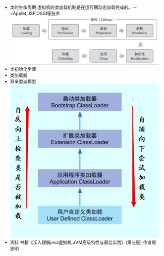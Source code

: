 - 类的生命周期
  虚拟机的类加载机制是在运行期动态加载完成的。-->Applet,JSP,OSGI等技术
  ![类的生命周期.png](../assets/类的生命周期_1653383997296_0.png)
- 类初始化步骤
- 类加载器
- 双亲委派模型
  ![classloader_双亲委派模型.png](../assets/classloader_WPS图片_1653383277416_0.png)
- 资料
  书籍《深入理解java虚拟机:JVM高级特性与最佳实践》(第三版) 作者周志明